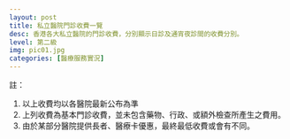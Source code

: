 ```yaml
---
layout: post
title: 私立醫院門診收費一覽
desc: 香港各大私立醫院的門診收費，分別顯示日診及通宵夜診間的收費分別。
level: 第二級
img: pic01.jpg
categories: [醫療服務實況]
---
```

<script src="{{ "/assets/plugins/highcharts/plugin.js" | relative_url }}"></script>
<div id="highcharts"></div>

註：

1. 以上收費均以各醫院最新公布為準
2. 上列收費為基本門診收費，並未包含藥物、行政、或額外檢查所產生之費用。
3. 由於某部分醫院提供長者、醫療卡優惠，最終最低收費或會有不同。

<script>
require(['highcharts','highcharts-data','highcharts-exporting'], function(Highcharts, data, exporting) { 
  exporting(Highcharts);
  data(Highcharts);
  var raw = {{ site.data.PRIVATEOPDPRICE | jsonify }};
  var options = {
      "chart": {
          "type": "columnrange",
          "inverted": true,
          "polar": false
      },
      exporting: { enabled: false },
      "plotOptions": {
          "series": {
              "animation": false,
              "minPointLength": 5,
              "lineWidth": 5,
              "dataLabels": {
                  "enabled": true,
                  "style": {
                      "color": "contrast",
                      "fontSize": "11px",
                      "fontWeight": "",
                      "textOutline": "1px 1px contrast"
                  }
              }
          }
      },
      "title": {
          "text": ""
      },
      "subtitle": {
          "text": ""
      },
      "exporting": {},
      "credits": {
          "enabled": false
      },
      "tooltip": {
          "shared": true
      },
      "data": {
        "rows": raw
      }
  };
  var chart = new Highcharts.Chart("highcharts", options);
  console.log(chart);
});
</script>
